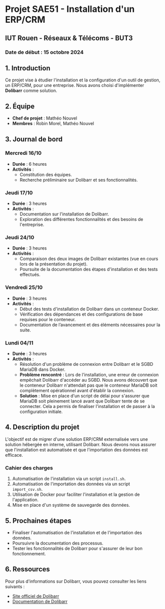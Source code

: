 # Projet SAE51 - Installation d'un ERP/CRM

## IUT Rouen - Réseaux & Télécoms - BUT3
### Date de début : 15 octobre 2024

## 1. Introduction
Ce projet vise à étudier l'installation et la configuration d'un outil de gestion, un ERP/CRM, pour une entreprise. Nous avons choisi d'implémenter **Dolibarr** comme solution.

## 2. Équipe
- **Chef de projet** : Mathéo Nouvel
- **Membres** : Robin Morel, Mathéo Nouvel

## 3. Journal de bord

### Mercredi 16/10
- **Durée** : 6 heures
- **Activités** :
  - Constitution des équipes.
  - Recherche préliminaire sur Dolibarr et ses fonctionnalités.

### Jeudi 17/10
- **Durée** : 3 heures
- **Activités** :
  - Documentation sur l'installation de Dolibarr.
  - Exploration des différentes fonctionnalités et des besoins de l'entreprise.

### Jeudi 24/10
- **Durée** : 3 heures
- **Activités** :
  - Comparaison des deux images de Dolibarr existantes (vue en cours lors de la présentation du projet).
  - Poursuite de la documentation des étapes d'installation et des tests effectués.

### Vendredi 25/10
- **Durée** : 3 heures
- **Activités** :
  - Début des tests d'installation de Dolibarr dans un conteneur Docker.
  - Vérification des dépendances et des configurations de base requises pour le conteneur.
  - Documentation de l’avancement et des éléments nécessaires pour la suite.

### Lundi 04/11
- **Durée** : 3 heures
- **Activités** :
  - Résolution d'un problème de connexion entre Dolibarr et le SGBD MariaDB dans Docker.
  - **Problème rencontré** : Lors de l'installation, une erreur de connexion empêchait Dolibarr d'accéder au SGBD. Nous avons découvert que le conteneur Dolibarr n'attendait pas que le conteneur MariaDB soit complètement opérationnel avant d'établir la connexion.
  - **Solution** : Mise en place d'un script de délai pour s'assurer que MariaDB soit pleinement lancé avant que Dolibarr tente de se connecter. Cela a permis de finaliser l'installation et de passer à la configuration initiale.

## 4. Description du projet
L'objectif est de migrer d'une solution ERP/CRM externalisée vers une solution hébergée en interne, utilisant Dolibarr. Nous devons nous assurer que l'installation est automatisée et que l'importation des données est efficace.

### Cahier des charges
1. Automatisation de l'installation via un script `install.sh`.
2. Automatisation de l'importation des données via un script `import_csv.sh`.
3. Utilisation de Docker pour faciliter l'installation et la gestion de l'application.
4. Mise en place d'un système de sauvegarde des données.

## 5. Prochaines étapes
- Finaliser l'automatisation de l'installation et de l'importation des données.
- Poursuivre la documentation des processus.
- Tester les fonctionnalités de Dolibarr pour s'assurer de leur bon fonctionnement.

## 6. Ressources
Pour plus d'informations sur Dolibarr, vous pouvez consulter les liens suivants :
- [Site officiel de Dolibarr](https://www.dolibarr.org/)
- [Documentation de Dolibarr](https://wiki.dolibarr.org/)
